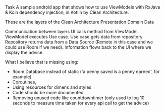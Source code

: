 Task
A sample android app that shows how to use ViewModels with RxJava & Koin dependency injection, in Kotlin by Clean Architecture.

These are the layers of the Clean Architecture
Presentation
Domain
Data




Communication between layers
UI calls method from ViewModel.
ViewModel executes Use case.
Use case gets data from repository.
Repository returns data from a Data Source (Remote in this case and we could use Room if we need).
Information flows back to the UI where we display the advice.


What I believe that is missing using:

- Room Database instead of static ('a penny saved is a penny earned', 
for example)
- Coroutines,
- Using resources for dimens and styles
- Code should be more documented
- Removing unused code like countdowntimer (only used to log 10 seconds to measure time taken for every api call to get the advice)
